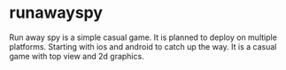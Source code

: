 runawayspy
==========

Run away spy is a simple casual game. It is planned to deploy on multiple platforms. Starting with ios and android to catch up the way. It is a casual game with top view and 2d graphics.
